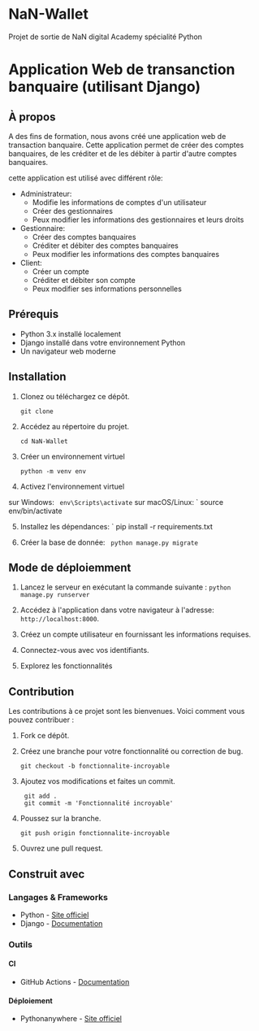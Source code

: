 # NaN-Wallet

Projet de sortie de NaN digital Academy spécialité Python

# Application Web de transanction banquaire (utilisant Django)

## À propos

A des fins de formation, nous avons créé une application web de transaction banquaire. Cette application permet de créer des comptes banquaires, de les créditer et de les débiter à partir d'autre comptes banquaires.

cette application est utilisé avec différent rôle:

- Administrateur:
  - Modifie les informations de comptes d'un utilisateur
  - Créer des gestionnaires
  - Peux modifier les informations des gestionnaires et leurs droits
- Gestionnaire:
  - Créer des comptes banquaires
  - Créditer et débiter des comptes banquaires
  - Peux modifier les informations des comptes banquaires
- Client:
  - Créer un compte
  - Créditer et débiter son compte
  - Peux modifier ses informations personnelles

## Prérequis

- Python 3.x installé localement
- Django installé dans votre environnement Python
- Un navigateur web moderne

## Installation

1. Clonez ou téléchargez ce dépôt.

   ```
   git clone
   ```

2. Accédez au répertoire du projet.
   ```
   cd NaN-Wallet
   ```
3. Créer un environnement virtuel

   ```
   python -m venv env
   ```

4. Activez l'environnement virtuel

sur Windows:
`  env\Scripts\activate
 `
sur macOS/Linux:
` source env/bin/activate

5. Installez les dépendances:
   ` pip install -r requirements.txt

6. Créer la base de donnée:
   `  python manage.py migrate
 `

## Mode de déploiemment

1. Lancez le serveur en exécutant la commande suivante :
    ` python manage.py runserver
     `
2. Accédez à l'application dans votre navigateur à l'adresse:
 `http://localhost:8000`.

 3. Créez un compte utilisateur en fournissant les informations requises.

 4. Connectez-vous avec vos identifiants.

 5. Explorez les fonctionnalités 

 ## Contribution

Les contributions à ce projet sont les bienvenues. Voici comment vous pouvez contribuer :

1. Fork ce dépôt.

2. Créez une branche pour votre fonctionnalité ou correction de bug.

   ```
   git checkout -b fonctionnalite-incroyable
   ```
3. Ajoutez vos modifications et faites un commit.

   ```
    git add .
    git commit -m 'Fonctionnalité incroyable'
    ```
4. Poussez sur la branche.

   ```
   git push origin fonctionnalite-incroyable
   ```
5. Ouvrez une pull request.

## Construit avec

### Langages & Frameworks

- Python - [Site officiel](https://www.python.org)
- Django - [Documentation](https://docs.djangoproject.com)

### Outils

#### CI

- GitHub Actions - [Documentation](https://docs.github.com/actions)

#### Déploiement

- Pythonanywhere - [Site officiel](https://www.pythonanywhere.com)